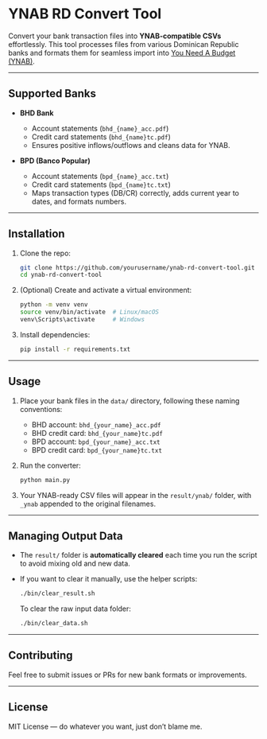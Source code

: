 # YNAB RD Convert Tool

Convert your bank transaction files into **YNAB-compatible CSVs** effortlessly. This tool processes files from various Dominican Republic banks and formats them for seamless import into [You Need A Budget (YNAB)](https://www.youneedabudget.com/).

---

## Supported Banks

- **BHD Bank**  
  - Account statements (`bhd_{name}_acc.pdf`)  
  - Credit card statements (`bhd_{name}tc.pdf`)  
  - Ensures positive inflows/outflows and cleans data for YNAB.

- **BPD (Banco Popular)**  
  - Account statements (`bpd_{name}_acc.txt`)  
  - Credit card statements (`bpd_{name}tc.txt`)  
  - Maps transaction types (DB/CR) correctly, adds current year to dates, and formats numbers.


---

## Installation

1. Clone the repo:  
   ```bash
   git clone https://github.com/yourusername/ynab-rd-convert-tool.git
   cd ynab-rd-convert-tool
   ```

2. (Optional) Create and activate a virtual environment:  
   ```bash
   python -m venv venv
   source venv/bin/activate  # Linux/macOS
   venv\Scripts\activate     # Windows
   ```

3. Install dependencies:  
   ```bash
   pip install -r requirements.txt
   ```

---

## Usage

1. Place your bank files in the `data/` directory, following these naming conventions:

   - BHD account: `bhd_{your_name}_acc.pdf`  
   - BHD credit card: `bhd_{your_name}tc.pdf`  
   - BPD account: `bpd_{your_name}_acc.txt`  
   - BPD credit card: `bpd_{your_name}tc.txt`

2. Run the converter:  
   ```bash
   python main.py
   ```

3. Your YNAB-ready CSV files will appear in the `result/ynab/` folder, with `_ynab` appended to the original filenames.

---

## Managing Output Data

- The `result/` folder is **automatically cleared** each time you run the script to avoid mixing old and new data.

- If you want to clear it manually, use the helper scripts:  
  ```bash
  ./bin/clear_result.sh
  ```  
  To clear the raw input data folder:  
  ```bash
  ./bin/clear_data.sh
  ```

---

## Contributing

Feel free to submit issues or PRs for new bank formats or improvements.

---

## License

MIT License — do whatever you want, just don’t blame me.